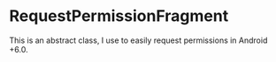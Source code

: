 # RequestPermissionFragment
This is an abstract class, I use to easily request permissions in Android +6.0.
